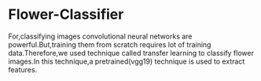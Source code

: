 # Flower-Classifier
For,classifying images convolutional neural networks are powerful.But,training them from scratch requires lot of training data.Therefore,we used technique called transfer learning to classify flower images.In this technique,a pretrained(vgg19) technique is used to extract features.
